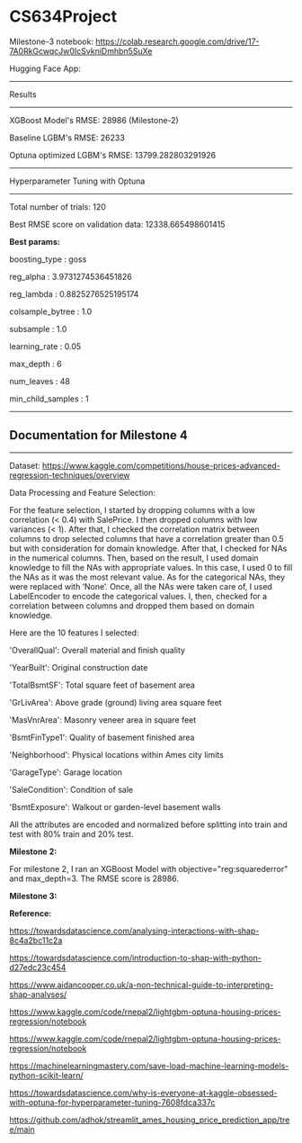 # CS634Project

Milestone-3 notebook: https://colab.research.google.com/drive/17-7A0RkGcwqcJw0IcSvkniDmhbn5SuXe

Hugging Face App: 

***********

Results

***********

XGBoost Model's RMSE: 28986  (Milestone-2)

Baseline LGBM's RMSE: 26233

Optuna optimized LGBM's RMSE: 13799.282803291926

***********

Hyperparameter Tuning with Optuna

************

Total number of trials:  120

Best RMSE score on validation data: 12338.665498601415

**Best params:**

boosting_type :	 goss

reg_alpha :	 3.9731274536451826

reg_lambda :	 0.8825276525195174

colsample_bytree :	 1.0

subsample :	 1.0

learning_rate :	 0.05

max_depth :	 6

num_leaves :	 48

min_child_samples :	 1

***********

## Documentation for Milestone 4

***********

Dataset: https://www.kaggle.com/competitions/house-prices-advanced-regression-techniques/overview

Data Processing and Feature Selection:

For the feature selection, I started by dropping columns with a low correlation (< 0.4) with SalePrice. I then dropped columns with low variances (< 1). After that, I checked the correlation matrix between columns to drop selected columns that have a correlation greater than 0.5 but with consideration for domain knowledge. After that, I checked for NAs in the numerical columns. Then, based on the result, I used domain knowledge to fill the NAs with appropriate values. In this case, I used 0 to fill the NAs as it was the most relevant value. As for the categorical NAs, they were replaced with ‘None’. Once, all the NAs were taken care of, I used LabelEncoder to encode the categorical values. I, then, checked for a correlation between columns and dropped them based on domain knowledge.

Here are the 10 features I selected:

 'OverallQual': Overall material and finish quality
 
 'YearBuilt': Original construction date
 
 'TotalBsmtSF': Total square feet of basement area
 
 'GrLivArea': Above grade (ground) living area square feet
 
 'MasVnrArea': Masonry veneer area in square feet
 
 'BsmtFinType1': Quality of basement finished area
 
 'Neighborhood': Physical locations within Ames city limits
 
 'GarageType': Garage location
 
 'SaleCondition': Condition of sale
 
 'BsmtExposure': Walkout or garden-level basement walls

All the attributes are encoded and normalized before splitting into train and test with 80% train and 20% test.

**Milestone 2:**

For milestone 2, I ran an XGBoost Model with objective="reg:squarederror" and max_depth=3. The RMSE score is 28986.

**Milestone 3:**



**Reference:**

https://towardsdatascience.com/analysing-interactions-with-shap-8c4a2bc11c2a

https://towardsdatascience.com/introduction-to-shap-with-python-d27edc23c454

https://www.aidancooper.co.uk/a-non-technical-guide-to-interpreting-shap-analyses/

https://www.kaggle.com/code/rnepal2/lightgbm-optuna-housing-prices-regression/notebook

https://www.kaggle.com/code/rnepal2/lightgbm-optuna-housing-prices-regression/notebook

https://machinelearningmastery.com/save-load-machine-learning-models-python-scikit-learn/

https://towardsdatascience.com/why-is-everyone-at-kaggle-obsessed-with-optuna-for-hyperparameter-tuning-7608fdca337c

https://github.com/adhok/streamlit_ames_housing_price_prediction_app/tree/main
